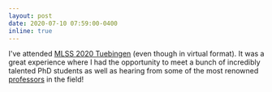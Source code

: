 ```yaml
---
layout: post
date: 2020-07-10 07:59:00-0400
inline: true
---
```


I've attended [MLSS 2020 Tuebingen](http://mlss.tuebingen.mpg.de/2020/) (even though in virtual format). It was a great experience where I had the opportunity to meet a bunch of incredibly talented PhD students as well as hearing from some of the most renowned [professors](http://mlss.tuebingen.mpg.de/2020/speakers.html) in the field!